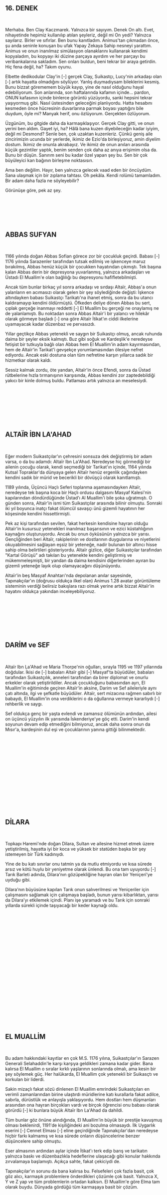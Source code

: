 
&nbsp;
<h2><img class="alignright" src="http://i.imgur.com/ZCJX4gF.png" alt="" /></h2>
<h2>16. DENEK</h2>
&nbsp;

Merhaba. Ben Clay Kaczmarek. Yalnızca bir sayıyım. Denek On altı. Evet, nihayetinde hepimiz kullanılıp atılan şeyleriz, değil mi On yedi? Yalnızca sayılarız. Birler ve sıfırlar. Ben bunu kanıtladım. Animus'tan çıkmadan önce, şu anda seninle konuşan bu ufak Yapay Zekaya Sahip nesneyi yarattım. Animus ve onun inanılmaz simülasyon olanaklarını kullanarak kendimi kopyaladım, bu kopyayı iki düzine parçaya ayırdım ve her parçayı bu veribankalarına sakladım. Sen onları buldun, beni tekrar bir araya getirdin. Hiç fena değil, ha? Takım oyunu.

Elbette dedikodular Clay'in [-] gerçek Clay, Suikastçı, Lucy'nin arkadaşı olan [-] artık hayatta olmadığını söylüyor. Yanlış duymadıysam bileklerini kesmiş. Bunu bizzat görememem büyük kayıp, yine de nasıl olduğunu hayal edebiliyorum. Son anlarında, son haftalarında kafamın içinde... pardon, ONUN kafasının içinde binlerce görüntü yüzüyordu, sanki hepsini tekrar yaşıyormuş gibi. Nasıl üstesinden geleceğini planlıyordu. Hatta hesabını kesmeden önce hücresinin duvarlarına parmak boyası yaptığını bile duydum, öyle mi? Manyak herif, onu özlüyorum. Gerçekten özlüyorum.

Üzgünüm, bu gitgide daha da karmaşıklaşıyor. Gerçek Clay gitti, ve onun yerini ben aldım. Gayet iyi, ha? Hâlâ bana kuzen diyebileceğin kadar iyiyim, değil mi Desmond? Senle ben, çok uzaktan kuzenleriz. Çünkü geniş aile zincirimizin ucunda bir yerlerde, ikimiz de Ezio'da birleşiyoruz, amin diyelim dostum. İkimiz de onunla akrabayız. Ve ikimiz de onun anıları arasında küçük gezintiler yaptık, benim senden çok daha az anıya erişimim olsa da. Bunu bir düşün. Sanırım seni bu kadar özel yapan şey bu. Sen bir çok büyüleyici kan bağının birleşme noktasısın.

Ama ben değilim. Hayır, ben yalnızca gelecek vaad eden bir öncüydüm. Sana ulaşmak için bir zıplama tahtası. Oh pekâla. Kendi rolümü tamamladım. Bir adam daha fazla ne söyleyebilir?

Görünüşe göre, pek az şey.

&nbsp;

&nbsp;
<h2><img class="alignleft" src="http://i.imgur.com/cFmcVHb.png" alt="" /></h2>
<h2>ABBAS SUFYAN</h2>
&nbsp;

1166 yılında doğan Abbas Sofian görece zor bir çocukluk geçirdi. Babası [-] 1176 yılında Sarazenler tarafından tutsak edilmiş ve işkenceye maruz bırakılmış, Abbas henüz küçük bir çocukken hayatından çıkmıştı. Tek başına kalan Abbas derin bir depresyona yuvarlanmış, yalnızca arkadaşları ve Üstadı El Muallim'e olan bağlılığı bu depresyonu hafifletebilmişti.

Ancak tüm bunlar birkaç yıl sonra arkadaşı ve sırdaşı Altaïr, Abbas'a onun yalanların en acımasızı olarak gelen bir şey söylediğinde değişti: İşkence altındayken babası Suikastçı Tarikatı'na ihanet etmiş, sonra da bu utancı kaldıramayıp kendini öldürmüştü. Öfkeden deliye dönen Abbas bu sert, çıplak gerçeğe inanmayı reddetti [-] El Muallim bu gerçeği ne onaylamış ne de yalanlamıştı. Bu noktadan sonra Abbas Altaïr'i bir yalancı ve hilekâr olarak görmeye başladı [-] ona göre Altaïr İtikat'ın ciddi ilkelerine uyamayacak kadar düzenbaz ve pervasızdı.

Yıllar geçtikçe Abbas yetenekli ve saygın bir Suikastçı olmuş, ancak ruhunda daima bir şeyler eksik kalmıştı. Buz gibi soğuk ve Kardeşlik'e neredeyse fetişist bir tutkuyla bağlı olan Abbas hem El Muallim'in adam kayırmasından, hem de Altaïr'in Tarikat'i gevşekçe yorumlamasından ölesiye nefret ediyordu. Ancak eski dostuna olan tüm nefretine karşın yıllarca sadık bir hizmetkar olarak kaldı.

Sessiz kalmak zordu, öte yandan, Altaïr'in önce Efendi, sonra da Üstad rütbelerine hızla tırmanışının karşısında, Abbas kendini zor zaptedebildiği yakıcı bir kinle dolmuş buldu. Patlaması artık yalnızca an meselesiydi.

&nbsp;

&nbsp;

&nbsp;
<h2><img class="alignright" src="http://i.imgur.com/5ys3fKo.png" alt="" /></h2>
<h2>ALTAÏR İBN LA'AHAD</h2>
&nbsp;

Eğer modern Suikastçılar'ın çehresini sonsuza dek değiştirmiş bir adam varsa, o da bu adamdı: Altaïr Ibn La'Ahad. Neredeyse hiç görmediği bir ailenin çocuğu olarak, kendi seçmediği bir Tarikat'ın içinde, 1164 yılında Kutsal Topraklar'da dünyaya gelen Altaïr henüz ergenlik çağındayken kendini sadık bir mürid ve becerikli bir dövüşçü olarak kanıtlamıştı.

1189 yılında, Üçüncü Haçlı Seferi toplanma aşamasındayken Altaïr, neredeyse tek başına koca bir Haçlı ordusu dalgasını Masyaf Kalesi'nin kapılarından döndürdüğünde Üstad'ı Al Muallim'i bile şoka uğratmıştı. O günden sonra, Altaïr'in ismi tüm Suikastçılar arasında bilinir olmuştu. Sonraki iki yıl boyunca inatçı fakat ölümcül savaşçı ünü gizemli hayatının her köşesinde kendini hissettirmişti.

Pek az kişi tarafından sevilen, fakat herkesin kendisine hayran olduğu Altaïr'in kusursuz yetenekleri inanılmaz başarısının ve ezici küstahlığının kaynağını oluşturuyordu. Ancak bu onun öyküsünün yalnızca bir yarısı. Gençliğinden beri Altaïr, rakiplerinin ve dostlarının duygularına ve niyetlerini okuyabilmesini sağlayan eşsiz bir yeteneğe, nadir bulunan bir altıncı hisse sahip olma belirtileri gösteriyordu. Altaïr gizlice, diğer Suikastçılar tarafından "Kartal Görüşü" adı takılan bu yetenekte kendini geliştirmiş ve mükemmeleşmişti, bir yandan da daima kendisini diğerlerinden ayıran bu gizemli yeteneğe layık olup olamayacağını düşünüyordu.

Altaïr'in beş Masyaf Anahtarı'nda depolanan anılar sayesinde, Tapınakçılar'ın (doğrusu oldukça ilkel olan) Animus 1.28 avatar görüntüleme sisteminin verdiği belirsiz bakışlara razı olmak yerine artık bizzat Altaïr'in hayatını oldukça yakından inceleyebiliyoruz.

&nbsp;

&nbsp;

&nbsp;
<h2><img class="alignleft" src="http://i.imgur.com/pfqa9Xt.png" alt="" /></h2>
<h2>DARİM ve SEF</h2>
&nbsp;

Altaïr Ibn La'Ahad ve Maria Thorpe'nin oğulları, sırayla 1195 ve 1197 yıllarında doğdular. İkisi de [-] babaları Altaïr gibi [-] Masyaf'ta büyüdüler, babaları tarafından Suikastçılık, anneleri tarafından da birer diplomat ve onurlu erkekler olarak yetiştirildiler. Ancak çocukluğunu babasından ayrı, El Muallim'in eğitiminde geçiren Altaïr'in aksine, Darim ve Sef aileleriyle aynı çatı altında, ilgi ve şefkatle büyüdüler. Altaïr, sert mizacına rağmen sabırlı bir babaydı, El Muallim'in ona verdiklerini o da oğullarına vermeye kararlıydı [-] rehberlik ve saygı.

Sef oldukça genç bir yaşta evlendi ve zamansız ölümünün ardından, ailesi on üçüncü yüzyılın ilk yarısında İskenderiye'ye göç etti. Darim'in kendi soyunun devam edip etmediğini bilmiyoruz, ancak daha sonra onun da Mısır'a, kardeşinin dul eşi ve çocuklarının yanına gittiği bilinmektedir.

&nbsp;

&nbsp;

&nbsp;

&nbsp;

&nbsp;

&nbsp;

&nbsp;
<h2><img class="alignright" src="http://i.imgur.com/8kt8wB8.png" alt="" /></h2>
<h2>DİLARA</h2>
&nbsp;

Topkapı Haremi'nde doğan Dilara, Sultan ve ailesine hizmet etmek üzere yetiştirilmiş, hayatta iyi bir koca ve yüksek bir statüden başka bir şey istemeyen bir Türk kadınıydı.

Yine de bu katı sınırlar onu tatmin ya da mutlu etmiyordu ve kısa sürede arsız ve kötü huylu bir yeniyetme olarak ünlendi. Bu ona tam uyuyordu [-] Tarık Barleti adında, Dilara'nın gözüpekliğine hayran olan bir Yeniçeri'ye uyduğu gibi.

Dilara'nın büyüsüne kapılan Tarık onun salıverilmesi ve Yeniçeriler için çalışmasını sağlamak için çalışmaya başladı, bunun yarısı kibarlıktan, yarısı da Dilara'yı etkilemek içindi. Planı işe yaramadı ve bu Tarık için sonraki yıllarda sürekli içinde taşıyacağı bir keder kaynağı oldu.

&nbsp;

&nbsp;

&nbsp;

&nbsp;

&nbsp;

&nbsp;

&nbsp;

&nbsp;

&nbsp;

&nbsp;

&nbsp;
<h2><img class="alignleft" src="http://i.imgur.com/IJoC62Q.png" alt="" /></h2>
<h2>EL MUALLİM</h2>
&nbsp;

Bu adam hakkındaki kayıtlar en çok M.S. 1176 yılına, Suikastçılar'ın Sarazen Generali Selahaddin'le karşı karşıya geldikleri zamana kadar gider. Bana kalırsa El Muallim o sıralar kırklı yaşlarının sonlarında olmalı, ama kesin bir şey söylemek güç. Her halükarda, El Muallim çok yetenekli bir Suikasçtı ve korkulan bir liderdi.

Sakin mizaçlı fakat sözü dinlenen El Muallim emrindeki Suikastçıları en verimli zamanlarından birine ulaştırdı müridlerine katı kurallarla fakat adilce, sabırla, dürüstlük ve anlayışla yaklaşıyordu. Hem dostları hem düşmanları arasından ona hayran birçokları vardı ve birçok öğrencisi onu babası olarak görürdü [-] ki bunlara büyük Altaïr Ibn La'Ahad da dahildi.

Tüm bunlar göz önüne alındığında, El Muallim'in büyük bir prestije kavuşmuş olması beklenirdi, 1191'de kişiliğindeki ani bozulma olmasaydı. İlk Uygarlık eserini [-] Cennet Elması [-] eline geçirdiğinde Tapınakçılar'dan neredeyse hiçbir farkı kalmamış ve kısa sürede onların düşüncelerine benzer düşüncelere sahip olmuştu.

Eser almasının ardından aylar içinde İtikat'ı terk edip barış ve tarikatın yalnızca baskı ve düzenbazlıkla hedeflerine ulaşacağı gibi konular hakkında zırvalamaya başlamıştı. Açıkça sahte, fakat çekiciydi de.

Tapınakçılar'ın sorunu da bana kalırsa bu. Felsefeleri çok fazla basit, çok göz alıcı, karmaşık problemlere önderdikleri çözümle çok basit. Yalnızca X, Y ve Z yap ve tüm problemlerin ortadan kalksın. El Muallim'e göre Elma tam olarak buydu. Dünyada gördüğü tüm karmaşaya basit bir çözüm.

&nbsp;

&nbsp;

&nbsp;
<h2><img class="alignright" src="http://i.imgur.com/6OJ7Fp7.png" alt="" /></h2>
<h2>EZIO AUDITORE DA FIRENZE</h2>
&nbsp;

Ezio Auditore da Firenze, Giovanni ve Maria'nın oğlu. 1459'da zenginlik ve refah içinde bir ailede dünyaya gelen Ezio, yaşamının ilk 17 yılını hovarda yaşamının ve çekici görünüşünün keyfini sürerek geçirdi. Kadınlar onu heyecanlandırdı, şarap onu sarhoş etti ve siyaset onu sıktı. Floransa'nın sokakları onun eviydi, şehrin duvarları dışında herhangi bir şeye ilgi duyduğundan da şüpheliyim. Ancak tüm bunlar 1476'da, babası ve kardeşleri uydurma bir suçla ihanete uğrayıp tutuklandıklarında ve ardından ölüme mahkum edildiklerinde değişti. Ezio o sırada sevgili babası hakkındaki gerçeği [-] onun insan özgürlüğünü ve hür iradenin serbestliğini korumaya ve savunmaya adanmış elit savaşçılardan, Suikastçılar'dan biri olduğunu öğrendi. Babasının eski arkadaşının ellerinde vahşice öldürülmesinin ardından, Ezio yer altına çekildi ve bizzat Suikastçılar'a katıldı.

Takip eden otuz yıl boyunca Ezio kendini iki paralel hedefe adadı [-] babası ve kardeşlerini öldürten adam olan Rodrigo Borgia'yı bulup öldürmek ve Suikastçı Tarikatı'nı güçlendirmek. Rodrigo oldukça zorlu bir rakip çıkmış ve Ezio'nun onu köşeye sıkıştırması yirmi yıl kadar sürmüştü geçen sürede kahramanımızın intikam ateşi oldukça yatışmıştı. Ancak Papa Rodrigo'nun hayatını bağışlamak garip bir lütufa dönüşmüş, Ezio yaşlı adamın burnunu soktuğu işler sayesinde, insanlığın varlığından ve tarihten çok önce dünyada yaşamış gizemli bir ırk olan Önceden Gelenler'le karşılaşma olanağı bulmuştu. Ezio bu İlk Irk'ın arkasında bıraktığı mesajları anlayamamış, ancak gördüklerini de asla unutmamıştı. Ve çektiği tüm acılara karşılık eline güzel bir ödül de geçmişti [-] Cennet Elması.

Rodrigo'nun hayatını bağışlamasından kısa süre sonra, Papa'nın genç oğlu Cesare Auditore aile konağına bir saldırı düzenlemiş, Ezio'nun amcası Mario'yu öldürmüş ve Cennet Elması'nı da çalmıştı. Bu acıttı. Bu çok can yakıcıydı. Ve Ezio'nun Elma'yı geri alıp Cesare'yi dünya üzerinden silmesi beş yıl daha aldı. Nihayet bundan sonra, her şey büyük düzene girmişti. Bir Suikastçı'nın dileyebileceği kadar huzur vardı. Ezio sonraki birkaç yılı elindeki kaynakları derlemeye, öğrencilerini eğitmeye ve bir Usta ve Üstad olarak yeteneklerini keskinleştirmeye harcadı.

Ezio yıllar içinde git gide olgunlaşırken, bazı garip yetenekleri, söz gelimi duyu ötesi bir görüden [-] bilirsiniz, biz Suikastçılar'ın "Kartal Duyusu" dedikleri şey [-] daha azı olmayan yetenekleri de gelişmişti. Kartal Görüşü'nün nereden geldiğinden emin değiliz, ancak tahminlerimiz var. Atalarımızın Önceden Gelenler'le olan bağlantılarının kalıntıları, örneğin. Nasıl olduğunu söylemek güç, ancak gerçeğin kurgudan daha garip olduğu ortada. Her halükarda, Kartal Görüşü Ezio'da oldukça güçlüydü. Onunla geçirdiğim kısa süre içerisinde ben de kendimde az da olsa bunu hissettim, ancak benim onunla geçirdiğim süre senin geçirdiğinden çok daha kısa olduğundan, asla tam deneyimi yaşayamadım. Ancak sen Desmond, Animus'un kanama efekti sayesinde, senin Ezio ile [-] ve Altaïr ile [-] geçirdiğin süre pek az kimsenin hayal edebileceği biçimde sende uyku halinde bulunan bazı duyuları ortaya çıkardı. Bunun için Bay Auditore'ye teşekkür edebilirsin. Buna gerek yok aslında, ne de olsa onun tüm ödevlerini yapıyorsun.

&nbsp;

&nbsp;
<h2><img class="alignleft" src="http://i.imgur.com/23nLJAk.png" alt="" /></h2>
<h2>MARIA THORPE</h2>
&nbsp;

Çocukluğundan itibaren Maria hep bir şövalye olmayı hayal etti. Onlu yaşlarında bir erkek gibi olan Maria diğer çocuklar tarafından dışlanır ve ailesi tarafından "bir hanımefendi olmayı" reddettiği için cezalandırılırdı. Sonunda evi olan İngiltere'yi Kudüs'e gitmek üzere terk etti ve bir çok zorluk ve çileden sonra, birkaç seçkin Tapınakçı Haçlısı'nın gözüne girmeyi başardı.

Zamanla Fransız Tapınakçısı Robert De Sable ile arkadaş oldu [-] güvenini kazandı ve savaş zamanlarında onun kılığına girerek hizmet etti. 1192 yılında Suikastçı Altaïr Robert De Sable'ı öldürdüğünde Maria yeni lider Armand Bouchart tarafından Tapınakçı Tarikatı'ndan atıldı. O noktada Altaïr'e olan öfkesi sonsuzdu... ta ki Altaïr sabırlı ve hassas öğütleriyle ona asıl bozulmanın Tapınakçılar'dan kaynaklandığını gösterene kadar.

Zamanla [-] birlikte ettikleri seyahatler ve yaptıkları çalışmalardan sonra [-] Altaïr ve Maria önce yakın arkadaşlar, sonra sevgili oldular. 1193 yılına gelindiğinde Maria, Altaïr'e onun Maria'ya bağlandığı kadar bağlanmıştı. Eve dönmek için hiçbir sebebi olmayan Maria Masyaf'ta kalmaya ve hayatını Suikastçılar'ın Tarikatı'na adamaya karar verdi.

1195'te Maria ve Altaïr'in ilk çocukları dünyaya geldiğinde artık ayrılmaz hale gelmişler, o güne kadar ayrı kaldıkları tek zaman 1204 yılında, Altaïr'in Kostantiniyye'de başarısız bir Suikastçı Loncası kurma girişimi sırasında evden ayrılması olmuştu. 1217'de [-] artık altmış yaşına gelen [-] Maria, Altaïr'in artık Moğol istilasının görmezden gelinemeyecek kadar büyük olduğuna karar vermesinden sonra kocası ve oğlu Sarif'e katılarak Doğu'ya doğru uzun bir yolculuğa çıktı. On yıldan uzun bir süre Masyaf'tan ayrı kalan çift geçen zamanla birbirlerine daha çok yaklaştı ve kalpleri evlerine olan özlemle titredi.

&nbsp;

&nbsp;
<h2><img class="alignright" src="http://i.imgur.com/lGl8GLt.png" alt="" /></h2>
<h2>NICCOLÒ ve MAFFEO POLO</h2>
&nbsp;

M.S. 1230 yılı civarlarında doğan iki kardeş görünüşe göre doğuştan kaşiftiler. 1250 yılı başlarında [-] henüz ancak 20 yaşlarında olan [-] iki kardeş anavatanlarını terkederek süregelen Latin istilasından pay kapma hayalleriyle Kostantiniyye'ye doğru yola çıktılar. Aynı yıl içerisinde bir ticarethane açtılar ve kısa sürede ilerigörüşlü ve yetenekli insanlar olarak ün saldılar.

Sonraki birkaç yıl içerisinde kardeşler bağlarını koparmayacak ve [-] Niccolò'nun durumunda [-] Marco adında bir çocuğa babalık edecek kadar sık kalmak suretiyle yeni evleri ve Floransa arasında gidip geldiler. Ancak bu kutsal ailevi görev bile Niccolò'nun içindeki ateşi söndürmemişti ve kardeşler, Marco'nun doğumundan kısa süre sonra Kostantiniyye'ye döndüler.

1256 yılında, daha önceden tanıştıkları Darim adındaki bir adamın daveti üzerine kardeşler güneydeki Akka'ya, oradan da Masyaf'a gittiler. Şehre vardıklarında Niccolò ve Maffeo Polo'ya, efsanevi Suikastçı Üstadı Altaïr Ibn La'Ahad eşlik etti. Bu gizemli olduğu kadar iki kardeşin hayatını değiştiren de bir buluşma olmuştu.

Altaïr'in eşliğinde neredeyse bir ay kadar geçirdikten sonra, Niccolò ve Maffeo tamamen başka adamlar olup çıkmışlardı. Adanmış birer Suikastçı olan kardeşler bir Moğol saldırısından hemen önce, Altaïr'in Codex'ini ve beş değişik eseri alarak Masyaf'tan ayrıldılar [-] eserler paha biçilemezdi ve ne işe yaradıkları da meçhuldü.

Zorluklar ve trajik kayıplarla [-] ki bu kayıpların en önemlisi, yağmacı bir Moğol grubunun eline geçen Codex idi [-] geçen haftalardan sonra, Polo kardeşler Kostantiniyye'deki ticarethanelerine döndüler ve bir Suikastçı Loncası kurma işine giriştiler bölgenin her tarafından yerli insanları etraflarına topluyorlardı [-] Yunanlılar ve Türkler, Arnavutlar ve Yahudiler, Cenevizliler ve Araplar.

Ancak tüm çabalarına rağmen Altaïr'in kıymetli Codex'ini kaybetmenin utancını üzerlerinden atamamışlardı ve 1259 yılında [-] Altaïr'in beş eserini muazzam bir titizlilikle sakladıktan sonra [-] on yıla yakın bir süredir yurt edindikleri şehirden ayrılarak, Moğol Hanı'nı aramak üzere yola koyuldular ki bu görev ancak onyıllar sonra Niccolò'nun oğlu Marco tarafından tamamlanabilecekti.

&nbsp;

&nbsp;

&nbsp;
<h2><img class="alignleft" src="http://i.imgur.com/LnkcuTx.png" alt="" /></h2>
<h2>PİRİ REİS</h2>
&nbsp;

1467 yılı civarında [-] birkaç yıl eksik ya da fazla olabilir [-] Osmanlı İmparatorluğu'nda bir yerde doğan Hacı Ahmed Muhiddin Piri, müphem kökeninin düşündürebileceği kadar gizemli biri değildi. Osmanlı Donanması'nda yetenekli ve üst rütbeli bir denizciydi. Onlu yaşlarından itibaren denizle sürekli iç içeydi, amcası Kemal ile birlikte Akdeniz'i köşe bucak gezip meşruluğu şüpheli seferlere çıkıyordu. Yirmili yaşlarına geldiğinde o ve amcası, özgürlüklerini saygınlıkla takas edip birlikte Osmanlı Donanması'na katıldılar.

1503 yılında, Osmanlı[-]Venedik çatışmasının şafağında Piri'nin askeri macera hevesi sönükleşti ve ilgi alanlarını entelektüel seyahatlere çevirerek, ciddi bir haritacılık işine girişti. 1506'da, Suikastçılar'la bazı talihsiz anlaşmazlıklardan sonra Piri aralarına katıldı [-] bir savaşçı olarak değil, bir alim ve teknisyen olarak. Bir denizci olarak geçirdiği yıllardan sonra artık ulusları birbirinden ayıran sınırlardan sıkılmış ve Suikastçılar'ın ona en gerçekçi entelektüel özgürlüğü sunduğunu hissetmişti.

1511'in sonlarında amcasının ani ölümünün ardından, Piri denizyolları üzerine çalışmak ve çizim yeteneklerini geliştirmek için bir kez daha denizlere açıldı. 1513'e gelindiğinde Güney Amerika'nın doğu kıyılarının en erken ve en isabetli betimlemelerinden birini [-] sonradan dünyaca ünlü haritası olarak tanınacak şeyi bitirmişti. Sonraki yılalrda Piri haritalar yapmaya ve nadir bulunan sanatkârlığı ve teknik yeteneğini geliştirmeye devam etti. Reis ünvanını ise 80li yaşlarının başlarında ancak alabilecekti, ki o noktada artık Osmanlı Donanması içinde bir efsane olmuştu.

&nbsp;

&nbsp;

&nbsp;
<h2><img class="alignright" src="http://i.imgur.com/Z9SQtrB.png" alt="" /></h2>
<h2>SOFIA SARTOR</h2>
&nbsp;

Sofia Sartor. Tam bir hanımefendi, öyle değil mi? Birden fazla dil bilen, çok kültürlü, süper zeki ve yaşının ötesinde olgun. 1476 yılı civarında Kostantiniyye'de doğduğunu ve Osmanlı[-]Venedik savaşına kadar burada ailesiyle birlikte yaşadığını biliyoruz. Bu 1499'da olmuştu, İmparatorluk içinde yaşayan Venedikliler için gerçekten kötü bir yıldı. Sofia'nın ailesi onu da yanlarında Venedik'e geri götürdü, ancak o doğduğu şehri hiç unutamadı. Neydi o deyiş? Bir kızı Kostantiniyye'den çıkarabilirsin, ama Kostantiniyye'yi bir kızın içinden çıkaramazsın. Böyle bir şeydi işte...

Ve şu tablosu, günlerce hiç durmadan bakabilirim. Tabloyu ünlü Alman sanatçı Albrecht Durer yapmıştı. Sıcaklığı ve renkleriyle büyüleyici bir eserdi. Sofia'nın babası Durer'a kızının portresini yapması karşılığında gülünç bir rakam önermişti, ancak sonunda ressam modelini gördüğünde ücret kabul etmemişti. Onun resmini çizmenin yeterli bir ödül olacağını söylemişti. Doğru. Yalnızca büyük sanatçılar böyle bir güzelliğin karşılığının olmayacağını bilirler.

Bir çok farklı ilgi alanı olsa da Sofia'nın asıl tutkusu yaklaşık yarım yüzyıl önce icat edilen matbaa ile gerçekleşen bir aşk olan edebiyat üzerindeydi. Tarihte ilk defa kitaplar bu kadar ucuz ve herkes tarafından erişilebilir olmuştu. Sofia kitapların demokratikleştirici etkisine bayılıyordu ve herkesin de bayılmasını hayatının asıl uğraşısı haline getirmişti.

&nbsp;

&nbsp;

&nbsp;
<h2><img class="alignleft" src="http://i.imgur.com/QRy52W9.png" alt="" /></h2>
<h2>ŞEHZADE AHMET</h2>
&nbsp;

&nbsp;

Henüz genç yaşlarında, Şehzade Ahmet bizzat babası II. Bayezid tarafından seçilerek Osmanlı İmparatorluğu tahtının varisi olmuştu. Birçoklarına göre bu çok mantıklı bir seçimdi: Ahmet babasının savaşa olan gönülsüzlüğünü ve batıni ilimlere karşı ilgisini paylaşan, minnettar ve sadık bir evlattı.

Ancak diğerlerine [-] Ahmet'in bu özelliklerini zayıflık olarak görenlere [-] göre, Ahmet Sultanlığın gücünün zayıflayışının sembolüydü. Ve bir çok Osmanlı devlet görevlisi de onun yetersiz olduğunu ve tahtın gerekliliklerini haiz olmadığını düşünüyordu.

Sultan'ın kendi Yeniçerileri bile müstakbel Sultan hakkındaki hoşnutsuzlukları konusunda seslerini yükseltiyorlar ve bir uygun bir lider olup olmadığını açıkça sorguluyorlardı. Görevi olduğu üzere, İmparatorluğu koruyabilecek miydi? Güneydeki Memlüklüler'e ve Doğudaki Safeviler'e savaş açabilecek miydi? Tanrı'nın hükmünü yerine getirip sınırları genişletebilecek miydi? Yeniçeriler bu baskıcı sorulara pozitif cevap istiyor, ancak Ahmet'in bunlara tatmin edici bir cevap getirmekten uzak olduğunu düşünüyorlardı.

1510 yılı civarında, Ahmet'in en küçük kardeşi Selim [-] Yeniçeriler'in sessiz desteğini de alarak [-] çok az bir direnişle karşılaşacağını düşünüp küçük bir orduyla Kostantiniyye'ye yürüyerek, tahtı açıkça talep etti. Ahmet'i büyük bir dertten kurtararak, babası Bayezid Selim'in ilerleyişini durdurmak üzere öne çıktı. Ancak yaşlı Sultan hastaydı ve [-] birçok insanın düşündüğü gibi [-] bu durumun dönüşmekte olduğu, iki taraf için de acı sonuçlara yol açacak olası bir iç savaşı engelleyebilecek durumda değildi....

&nbsp;

&nbsp;

&nbsp;
<h2><img class="alignright" src="http://i.imgur.com/FUl8u8C.png" alt="" /></h2>
<h2>ŞEHZADE SELİM</h2>
&nbsp;

Sultan'ın beş oğlundan en küçüğü olarak, Şehzade Selim babasının kutlu konumu için içinde pek az umut besleyerek gençliğine ilk adımlarını attı. Ancak 1509 yılında, talihi epey değişti. Erkek kardeşlerinden ikisi ölmüştü, bir diğeri [-] Korkut [-] ise kendisine bir tehdit oluşturamayacak kadar politikadan izole ve etkisizdi. Yalnızca Sultan'ın en sevdiği oğlu, Ahmet, Selim'in yolunda duruyordu. "Yavuz" fakat aynı zamanda akıllı bir adam olan, ihtirasla yanan ve cenk etmeye aşık olan Selim hamlesini yapmadan önce seçeneklerini gözden geçirdi.

Ordusunu toplayan Selim Kostantiniyye'ye kuzeyden saldırmak için bir plan geliştirdi. Hasta pederi II. Bayezid kuzeybatıda, Edirne'de dinlenirken Selim, Yeniçerilerin onu şehre sevinçle kabul edeceğini ve Bayezid'i geri çekilmeye zorlayacaklarını düşündü. Hesaba katmadığı şey ise, babasının savaşmak için ani ve yenilenmiş bir canlılığa kavuşmasıydı. Tahtını korumak [-] ve Ahmet'in gelecekteki Sultanlığını garantilemek [-] için ileri atılan Bayezid ordularına Selim'in ilerleyişini durdurmalarını emretti ve bu emir yıldırım hızıyla gerçekleşti. Bocalayan Selim hükümdarlığa olan isteği daha da kamçılanmış olarak, stratejisini yeniden gözden geçirmek ve adamlarını toplamak için Karadeniz'in kuzeyine, Kefe'ye geri çekildi.

&nbsp;

&nbsp;

&nbsp;

&nbsp;
<h2><img class="alignleft" src="http://i.imgur.com/sw5ER1r.png" alt="" />TARIK BARLETİ</h2>
&nbsp;

Tarık Barleti Hrıstiyan bir Arnavut ailesinde, dört erkek kardeş ve üç kız kardeşten en büyük ikinci erkek olarak doğmuştu. Ancak [-] küçük erkek çocukların Sultan'ın hizmetine "gönüllü" oldukları [-] Osmanlı devşirme sistemiyle önceki hayatındaki bu küçük detaylar kısa sürede önemsiz hale geldi. Devşirme sistemiyle Osmanlı olurdunuz, bir kez ve daima. Göründüğü kadar talihsiz olan bu sistem yürürlükte olduğu zamanlar bir çok genç erkekte uygulanmıştı. Dünyanın her yerinde alınan ve satılan kölelerin aksine, devşirme sistemiyle yetişen çocuklar oldukça saygın pozisyonlara gelme şansı bulurlardı, örneğin Vezir olmak ya da Tarık'ın durumunda, bir Yeniçeri [-] Osmanlı Sultanı'nın elit askerlerinden olmak gibi.

Böylece Tarık sadık bir Osmanlı olmuştu ve Şehzade Ahmet'e olan öfkesi, Şehzade Selim'e olan sevgisi ve hayranlığı kadar iyi biliniyordu. Bu da tüm Yeniçeri güçlerinin sadakatini Selim'in tarafına çekmekte etkili oldu. Böylece Yeniçeriler kağıt üstünde Sultan II. Bayezid'e bağlı görünseler de, hepsi içten içe Selim'in önce çıkması ve gücü ele geçirmesini istiyordu. Ve Yeniçeriler kendi başlarına güçlü bir politik güç teşkil ettiklerinden, Tarık bu tarz konuları susturulma ya da suçlanma korkusu yaşamadan açıkça dile getirebilirdi. Doğrusu cesur bir adamdı.

&nbsp;

&nbsp;

&nbsp;
<h2><img class="alignright" src="http://i.imgur.com/VQFk83b.png" alt="" /></h2>
<h2>YUSUF TAZİM</h2>
&nbsp;

Abstergo bu adam hakkında birkaç yıl önce topladığı bazı verilere sahip. Ancak standart tarih kitaplarında hakkında pek bir şey yok, eminim Yusuf bunu bilse bu duruma oldukça sevinirdi. Yusuy Tazim 1467 yılı civarında Bursa'da doğmuş, sekiz yaşından itibaren ise Kostantiniyye'de annesi tarafından yetiştirilmiş bir Türk'tü. Babası bir Suikastçı idi ve muhtemelen Yusuf da bu yüzden bir Suikastçı olmuştu. Ancak baba Tazim'e ne olduğu hakkında hiçbir bilgi yoktur. Öldürülmüş müydü? Ailesini terk mi etmişti? Bu konuda ben de senin bildiğinden fazlasını bilmiyorum.

17 yaşına geldiğinde, Yusuf şehirde bir tırnakçı ve ufak bir hırsız olarak epey tanınır hale gelmişti. Ancak efsanevi Vezir İshak Paşa ile tesadüfen karşılaşması tüm bunları değiştirdi. İshak da Bâb[-]ı Âli'de, II. Bayezid'in burnunun dibinde faaliyet gösteren bir Suikastçı idi. Vlad Tepeş'i yenilgiye uğratan, daha sonra Osmanlılar ve Suikastçılar arasında geçici bir anlaşmaya aracılık eden de İshak'tı. 1480lerin sonlarında açık fikirli İmparatorluk vatandaşlarını İtikat'a katılmaya ikna etmekle oldukça meşguldü. Yusuf İshak'ın karizmasına ve etkileyici liderliğine kapılmış ve 20. yaşgününden hemen önce Suikastçılar'a katılmıştı.

Bu noktadan itibaren Yusuf hızlı ve kendinden emin bir şekilde yükselmiş ve M.S. 1500'e gelindiğinde kendine oldukça iyi bir ün edinmişti. 1502'de, Yusuf Yunanistan'da Osmanlı[-]Venedik savaşını barışçıl bir sona kavuşturmak isteyen bir Venedik Suikastçıları grubuyla karşılaştı. Bu çabalar meyvesini vermiş görünüyordu, 1503'te savaş durmuş ve Osmanlı İmparatorluğu'nun batı sınırlarına barış hakim olmuştu.

Belki de Suikastçılar'ın barışı sağlamaktaki başarısıyla rahata kavuşan II. Bayezid son on yılında oldukça yumuşamış, tasavvufi metinleri ve simya deneylerini devlet yöneticiliğine yeğler olmuştu. Bu Suikastçılar'ın da işine gelmişti, donuk bir barış ortamı sonu gelmez savaşlara ve Emperyal genişlemeye göre daha iyiydi. Ancak, 1509'daki büyük depremin ardından, Kostantiniyye'de yeni bir tehdit baş göstermişti [-] eski Bizans amblemleriyle savaşan Tapınakçılar. Görece sakin yılların etkisinden sıyrılan Yusuf bir kez daha Suikastçılar'ını önlerindeki uzun ve zorlu savaşa hazırlamaya başlamıştı.